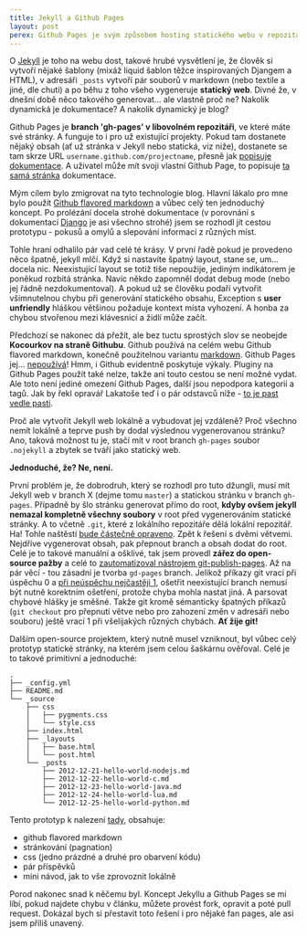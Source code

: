 ```yaml
---
title: Jekyll a Github Pages
layout: post
perex: Github Pages je svým způsobem hosting statického webu v repozitáři. Kouzlo tohoto hostingu spočívá v podpoře Jekyll, generátoru statických stránek využitelným pro jednoduchý blog. Výzva přijata a zmigrováno!
---
```

O [Jekyll](https://github.com/mojombo/jekyll) je toho na webu dost, takové hrubé vysvětlení je, že člověk si vytvoří nějaké šablony (mixáž liquid šablon těžce inspirovaných Djangem a HTML), v adresáři ```_posts``` vytvoří pár souborů v markdown (nebo textile a jiné, dle chuti) a po běhu z toho všeho vygeneruje **statický web**. Divné že, v dnešní době něco takového generovat... ale vlastně proč ne? Nakolik dynamická je dokumentace? A nakolik dynamický je blog?

Github Pages je **branch 'gh-pages' v libovolném repozitáři**, ve které máte své stránky. A funguje to i pro už existující projekty. Pokud tam dostanete nějaký obsah (ať už stránka v Jekyll nebo statická, viz niže), dostanete se tam skrze URL ```username.github.com/projectname```, přesně jak [popisuje dokumentace](https://help.github.com/articles/user-organization-and-project-pages). A uživatel může mít svoji vlastní Github Page, to popisuje [ta samá stránka](https://help.github.com/articles/user-organization-and-project-pages) dokumentace.

Mým cílem bylo zmigrovat na tyto technologie blog. Hlavní lákalo pro mne bylo použít [Github flavored markdown](http://github.github.com/github-flavored-markdown/) a vůbec celý ten jednoduchý koncept. Po prolézání docela strohé dokumentace (v porovnání s dokumentací [Django](https://www.djangoproject.com/) je asi všechno strohé) jsem se rozhodl jít cestou prototypu - pokusů a omylů a slepování informací z různých míst. 

Tohle hraní odhalilo pár vad celé té krásy. V první řadě pokud je provedeno něco špatně, jekyll mlčí. Když si nastavíte špatný layout, stane se, um... docela nic. Neexistující layout se totiž tiše nepoužije, jediným indikátorem je poněkud rozbitá stránka. Navíc někdo zapomněl dodat debug mode (nebo jej řádně nezdokumentoval). A pokud už se člověku podaří vytvořit všimnutelnou chybu při generování statického obsahu, Exception s **user unfriendly** hláškou většinou požaduje kontext místa vyhození. A honba za chybou stvořenou mezi klávesnicí a židlí může začít.

Předchozí se nakonec dá přežít, ale bez tuctu sprostých slov se neobejde **Kocourkov na straně Githubu**. Github používá na celém webu Github flavored markdown, konečně použitelnou variantu [markdown](http://daringfireball.net/projects/markdown/). Github Pages jej... [nepoužívá](http://stackoverflow.com/questions/10759577/underscore-issues-jekyll-redcarpet-github-flavored-markdown)! Hmm, i Github evidentně poskytuje výkaly. Pluginy na Github Pages použít také nelze, takže ani touto cestou se není možné vydat. Ale toto není jediné omezení Github Pages, další jsou nepodpora kategorií a tagů. Jak by řekl opravář Lakatoše teď i o pár odstavců níže - [to je past vedle pasti](http://milujipraci.cz/sfx/past-vedle-pasti-pico.mp3).

Proč ale vytvořit Jekyll web lokálně a vybudovat jej vzdáleně? Proč všechno nemít lokálně a teprve push by dodal výslednou vygenerovanou stránku? Ano, taková možnost tu je, stačí mít v root branch ```gh-pages``` soubor ```.nojekyll``` a zbytek se tváří jako statický web. 

**Jednoduché, že? Ne, není.**

První problém je, že dobrodruh, který se rozhodl pro tuto džungli, musí mít Jekyll web v branch X (dejme tomu ```master```) a statickou stránku v branch ```gh-pages```. Případně by šlo stránku generovat přímo do root, **kdyby ovšem jekyll nemazal kompletně všechny soubory** v root před vygenerováním statické stránky. A to včetně ```.git```, které z lokálního repozitáře dělá lokální repozitář. Ha! Tohle naštěstí [bude částečně opraveno](https://github.com/mojombo/jekyll/issues/534). Zpět k řešení s dvěmi větvemi. Nejdříve vygenerovat obsah, pak přepnout branch a obsah dodat do root. Celé je to takové manuální a ošklivé, tak jsem provedl **zářez do open-source pažby** a celé to [zautomatizoval nástrojem git-publish-pages](https://github.com/prost87/git-publish-pages). Až na pár věcí - tou zásadní je tvorba ```gd-pages``` branch. Jelikož příkazy git vrací při úspěchu 0 a [při neúspěchu nejčastěji 1](http://stackoverflow.com/a/4918002), ošetřit neexistující branch nemusí být nutně korektním ošetření, protože chyba mohla nastat jiná. A parsovat chybové hlášky je směšné. Takže git kromě sémanticky špatných příkazů (```git checkout``` pro přepnutí větve nebo pro zahození změn v adresáři nebo souboru) ještě vrací 1 při všelijakých různých chybách. **<ironie>Ať žije git!</ironie>**

Dalším open-source projektem, který nutně musel vzniknout, byl vůbec celý prototyp statické stránky, na kterém jsem celou šaškárnu ověřoval. Celé je to takové primitivní a jednoduché:

```
.
├── _config.yml
├── README.md
└── _source
    ├── css
    │   ├── pygments.css
    │   └── style.css
    ├── index.html
    ├── _layouts
    │   ├── base.html
    │   └── post.html
    └── _posts
        ├── 2012-12-21-hello-world-nodejs.md
        ├── 2012-12-22-hello-world-c.md
        ├── 2012-12-23-hello-world-java.md
        ├── 2012-12-24-hello-world-lua.md
        └── 2012-12-25-hello-world-python.md
```

Tento prototyp k nalezení [tady](http://prost87.github.com/github-pages-jekyll-example), obsahuje:

* github flavored markdown
* stránkování (pagnation)
* css (jedno prázdné a druhé pro obarvení kódu)
* pár příspěvků
* mini návod, jak to vše zprovoznit lokálně

Porod nakonec snad k něčemu byl. Koncept Jekyllu a Github Pages se mi líbí, pokud najdete chybu v článku, můžete provést fork, opravit a poté pull request. Dokázal bych si přestavit toto řešení i pro nějaké fan pages, ale asi jsem příliš unavený.
